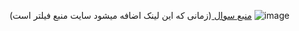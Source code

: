 <a href="https://cses.fi/problemset/task/1141/"> منبع سوال </a>
<span>(زمانی که این لینک اضافه میشود سایت منبع فیلتر است)</span>
![image](https://github.com/cc-Mehdi/Algorithms/assets/57840939/813edf5a-6a0d-4910-a971-39f3bcabb44f)

